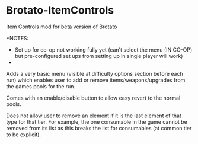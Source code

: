 # Brotato-ItemControls
Item Controls mod for beta version of Brotato

*NOTES:
- Set up for co-op not working fully yet (can't select the menu (IN CO-OP) but pre-configured set ups from setting up in single player will work)
- 
Adds a very basic menu (visible at difficulty options section before each run) which enables user to add or remove items/weapons/upgrades from the games pools for the run.

Comes with an enable/disable button to allow easy revert to the normal pools.

Does not allow user to remove an element if it is the last element of that type for that tier. For example, the one consumable in the game cannot be removed from its list as this breaks the list for consumables (at common tier to be explicit).
